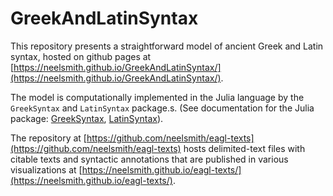 # GreekAndLatinSyntax

This repository presents a straightforward model of ancient Greek and Latin syntax, hosted on github pages at [https://neelsmith.github.io/GreekAndLatinSyntax/](https://neelsmith.github.io/GreekAndLatinSyntax/).

The model is computationally implemented in the Julia language by the `GreekSyntax` and `LatinSyntax` package.s.   (See documentation for the Julia package:  [GreekSyntax](https://neelsmith.github.io/GreekSyntax.jl/stable/), [LatinSyntax](https://neelsmith.github.io/LatinSyntax.jl/stable/)).

The repository at [https://github.com/neelsmith/eagl-texts](https://github.com/neelsmith/eagl-texts) hosts delimited-text files with citable texts and syntactic annotations that are published in various visualizations at [https://neelsmith.github.io/eagl-texts/](https://neelsmith.github.io/eagl-texts/).
